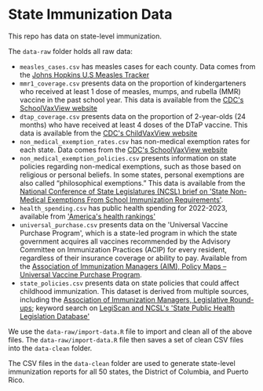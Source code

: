 # State Immunization Data

This repo has data on state-level immunization. 

The `data-raw` folder holds all raw data:

- `measles_cases.csv` has measles cases for each county. Data comes from the [Johns Hopkins U.S Measles Tracker](https://publichealth.jhu.edu/ivac/resources/us-measles-tracker)
- `mmr1_coverage.csv` presents data on the proportion of kindergarteners who received at least 1 dose of measles, mumps, and rubella (MMR) vaccine in the past school year. This data is available from the [CDC's SchoolVaxView website](https://www.cdc.gov/schoolvaxview/data/index.html)
- `dtap_coverage.csv` presents data on the proportion of 2-year-olds (24 months) who have received at least 4 doses of the DTaP vaccine. This data is available from the [CDC's ChildVaxView website](https://www.cdc.gov/childvaxview/about/interactive-reports.html)
- `non_medical_exemption_rates.csv` has non-medical exemption rates for each state. Data comes from the [CDC's SchoolVaxView website](https://www.cdc.gov/schoolvaxview/data/index.html)
- `non_medical_exemption_policies.csv` presents information on state policies regarding non-medical exemptions, such as those based on religious or personal beliefs. In some states, personal exemptions are also called “philosophical exemptions.” This data is available from the [National Conference of State Legislatures (NCSL) brief on 'State Non-Medical Exemptions From School Immunization Requirements'](https://www.ncsl.org/health/state-non-medical-exemptions-from-school-immunization-requirements). 
- `health_spending.csv` has public health spending for 2022-2023, available from ['America's health rankings'](https://www.americashealthrankings.org/explore/measures/PH_funding)
- `universal_purchase.csv` presents data on the 'Universal Vaccine Purchase Program', which is a state-led program in which the state government acquires all vaccines recommended by the Advisory Committee on Immunization Practices (ACIP) for every resident, regardless of their insurance coverage or ability to pay. Available from the [Association of Immunization Managers (AIM), Policy Maps – Universal Vaccine Purchase Program](https://www.immunizationmanagers.org/resources/aim-policy-maps/).
- `state_policies.csv` presents data on state policies that could affect childhood immunization. This dataset is derived from multiple sources, including the [Association of Immunization Managers, Legislative Round-ups](https://www.immunizationmanagers.org/resources-toolkits/immunization-program-policy-toolkit/legislative-round-ups/); keyword search on [LegiScan and NCSL's 'State Public Health Legislation Database'](https://www.ncsl.org/health/state-public-health-legislation-database)

We use the `data-raw/import-data.R` file to import and clean all of the above
files. The `data-raw/import-data.R` file then saves a set of clean CSV files into the `data-clean` folder. 

The CSV files in the `data-clean` folder are used to generate state-level immunization reports for all 50 states, the District of Columbia, and Puerto Rico. 
